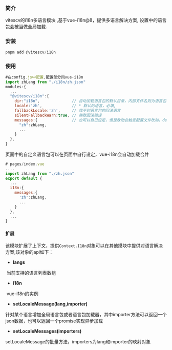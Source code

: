 ### 简介

vitescv的i18n多语言模块 ,基于vue-i18n@8，提供多语言解决方案, 设置中的语言包会被当做全局加载.


### 安装

```js
pnpm add @vitescv/i18n
```

### 使用

```js
#在config.js中配置,配置部分同vue-i18n
import zhLang from "./i18n/zh.json"
modules:{
  ...
  "@vitescv/i18n":{
    dir:"i18n",              // 自动加载语言包的默认目录，内部文件名则为语言包名[lang].json
    locale:'zh',             // * 默认的语言，必填,
    fallbackLocale:'zh',     // 找不到语言包的回滚语言
    silentFallbackWarn:true, // 静默回滚错误
    messages:{               // 也可以自己设定，但是改动会触发配置文件改动，dev服务会重启
      "zh":zhLang,
      ...
    }
  },
}
```

页面中的自定义语言包可以在页面中自行设定，vue-i18n会自动加载合并

```js
# pages/index.vue
....
import zhLang from "./zh.json"
export default {
  ...
  i18n:{
    messages:{
      'zh':zhLang,
      ...
    }
  },
  ...
}
```

#### 扩展

该模块扩展了上下文，提供`Context.I18n`对象可以在其他摸块中提供对语言解决方案,该对象的api如下：

- **langs**

​	当前支持的语言列表数组

- **i18n**

​	vue-i18n的实例

- **setLocaleMessage(lang,importer)**

​	针对某个语言增加全局语言包或者语言包加载器，其中importer方法可以返回一个json数据，也可以返回一个promise实现异步加载

- **setLocaleMessages(importers)**

 setLocaleMessage的批量方法，importers为lang和importer的映射对象

